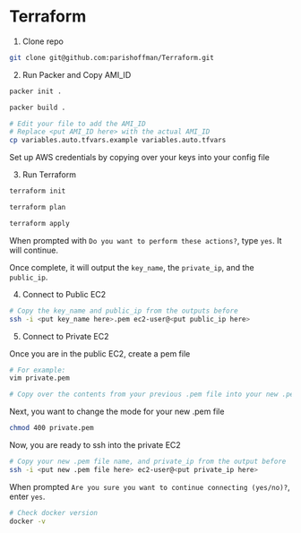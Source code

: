# Terraform

1. Clone repo
```bash
git clone git@github.com:parishoffman/Terraform.git
```

2. Run Packer and Copy AMI_ID
```bash
packer init .

packer build .

# Edit your file to add the AMI_ID
# Replace <put AMI_ID here> with the actual AMI_ID
cp variables.auto.tfvars.example variables.auto.tfvars
```
Set up AWS credentials by copying over your keys into your config file

3. Run Terraform
```bash
terraform init

terraform plan

terraform apply
```
When prompted with `Do you want to perform these actions?`, type `yes`. It will continue.

Once complete, it will output the `key_name`, the `private_ip`, and the `public_ip`.


4. Connect to Public EC2
```bash
# Copy the key_name and public_ip from the outputs before
ssh -i <put key_name here>.pem ec2-user@<put public_ip here>
```

5. Connect to Private EC2

Once you are in the public EC2, create a pem file
```bash
# For example:
vim private.pem

# Copy over the contents from your previous .pem file into your new .pem file
```
Next, you want to change the mode for your new .pem file
```bash
chmod 400 private.pem
```

Now, you are ready to ssh into the private EC2
```bash
# Copy your new .pem file name, and private_ip from the output before
ssh -i <put new .pem file here> ec2-user@<put private_ip here>
```
When prompted `Are you sure you want to continue connecting (yes/no)?`, enter `yes`.


```bash
# Check docker version
docker -v
```
